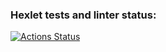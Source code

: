 ### Hexlet tests and linter status:
[![Actions Status](https://github.com/VgomerV/layout-designer-project-56/actions/workflows/hexlet-check.yml/badge.svg)](https://github.com/VgomerV/layout-designer-project-56/actions)